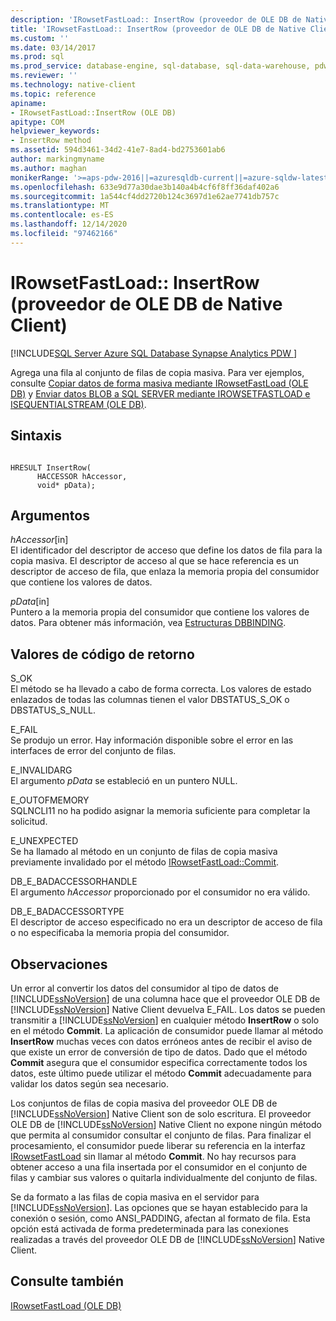 ```yaml
---
description: 'IRowsetFastLoad:: InsertRow (proveedor de OLE DB de Native Client)'
title: 'IRowsetFastLoad:: InsertRow (proveedor de OLE DB de Native Client) | Microsoft Docs'
ms.custom: ''
ms.date: 03/14/2017
ms.prod: sql
ms.prod_service: database-engine, sql-database, sql-data-warehouse, pdw
ms.reviewer: ''
ms.technology: native-client
ms.topic: reference
apiname:
- IRowsetFastLoad::InsertRow (OLE DB)
apitype: COM
helpviewer_keywords:
- InsertRow method
ms.assetid: 594d3461-34d2-41e7-8ad4-bd2753601ab6
author: markingmyname
ms.author: maghan
monikerRange: '>=aps-pdw-2016||=azuresqldb-current||=azure-sqldw-latest||>=sql-server-2016||>=sql-server-linux-2017||=azuresqldb-mi-current'
ms.openlocfilehash: 633e9d77a30dae3b140a4b4cf6f8ff36daf402a6
ms.sourcegitcommit: 1a544cf4dd2720b124c3697d1e62ae7741db757c
ms.translationtype: MT
ms.contentlocale: es-ES
ms.lasthandoff: 12/14/2020
ms.locfileid: "97462166"
---
```

# <a name="irowsetfastloadinsertrow-native-client-ole-db-provider"></a>IRowsetFastLoad:: InsertRow (proveedor de OLE DB de Native Client)
[!INCLUDE[SQL Server Azure SQL Database Synapse Analytics PDW ](../../includes/applies-to-version/sql-asdb-asdbmi-asa-pdw.md)]

  Agrega una fila al conjunto de filas de copia masiva. Para ver ejemplos, consulte [Copiar datos de forma masiva mediante IRowsetFastLoad &#40;OLE DB&#41;](../../relational-databases/native-client-ole-db-how-to/bulk-copy-data-using-irowsetfastload-ole-db.md) y [Enviar datos BLOB a SQL SERVER mediante IROWSETFASTLOAD e ISEQUENTIALSTREAM &#40;OLE DB&#41;](../../relational-databases/native-client-ole-db-how-to/send-blob-data-to-sql-server-using-irowsetfastload-and-isequentialstream-ole-db.md).  
  
## <a name="syntax"></a>Sintaxis  
  
```  
  
HRESULT InsertRow(  
      HACCESSOR hAccessor,  
      void* pData);  
```  
  
## <a name="arguments"></a>Argumentos  
 *hAccessor*[in]  
 El identificador del descriptor de acceso que define los datos de fila para la copia masiva. El descriptor de acceso al que se hace referencia es un descriptor de acceso de fila, que enlaza la memoria propia del consumidor que contiene los valores de datos.  
  
 *pData*[in]  
 Puntero a la memoria propia del consumidor que contiene los valores de datos. Para obtener más información, vea [Estructuras DBBINDING](/previous-versions/windows/desktop/ms716845(v=vs.85)).  
  
## <a name="return-code-values"></a>Valores de código de retorno  
 S_OK  
 El método se ha llevado a cabo de forma correcta. Los valores de estado enlazados de todas las columnas tienen el valor DBSTATUS_S_OK o DBSTATUS_S_NULL.  
  
 E_FAIL  
 Se produjo un error. Hay información disponible sobre el error en las interfaces de error del conjunto de filas.  
  
 E_INVALIDARG  
 El argumento *pData* se estableció en un puntero NULL.  
  
 E_OUTOFMEMORY  
 SQLNCLI11 no ha podido asignar la memoria suficiente para completar la solicitud.  
  
 E_UNEXPECTED  
 Se ha llamado al método en un conjunto de filas de copia masiva previamente invalidado por el método [IRowsetFastLoad::Commit](../../relational-databases/native-client-ole-db-interfaces/irowsetfastload-commit-ole-db.md).  
  
 DB_E_BADACCESSORHANDLE  
 El argumento *hAccessor* proporcionado por el consumidor no era válido.  
  
 DB_E_BADACCESSORTYPE  
 El descriptor de acceso especificado no era un descriptor de acceso de fila o no especificaba la memoria propia del consumidor.  
  
## <a name="remarks"></a>Observaciones  
 Un error al convertir los datos del consumidor al tipo de datos de [!INCLUDE[ssNoVersion](../../includes/ssnoversion-md.md)] de una columna hace que el proveedor OLE DB de [!INCLUDE[ssNoVersion](../../includes/ssnoversion-md.md)] Native Client devuelva E_FAIL. Los datos se pueden transmitir a [!INCLUDE[ssNoVersion](../../includes/ssnoversion-md.md)] en cualquier método **InsertRow** o solo en el método **Commit**. La aplicación de consumidor puede llamar al método **InsertRow** muchas veces con datos erróneos antes de recibir el aviso de que existe un error de conversión de tipo de datos. Dado que el método **Commit** asegura que el consumidor especifica correctamente todos los datos, este último puede utilizar el método **Commit** adecuadamente para validar los datos según sea necesario.  
  
 Los conjuntos de filas de copia masiva del proveedor OLE DB de [!INCLUDE[ssNoVersion](../../includes/ssnoversion-md.md)] Native Client son de solo escritura. El proveedor OLE DB de [!INCLUDE[ssNoVersion](../../includes/ssnoversion-md.md)] Native Client no expone ningún método que permita al consumidor consultar el conjunto de filas. Para finalizar el procesamiento, el consumidor puede liberar su referencia en la interfaz [IRowsetFastLoad](../../relational-databases/native-client-ole-db-interfaces/irowsetfastload-ole-db.md) sin llamar al método **Commit**. No hay recursos para obtener acceso a una fila insertada por el consumidor en el conjunto de filas y cambiar sus valores o quitarla individualmente del conjunto de filas.  
  
 Se da formato a las filas de copia masiva en el servidor para [!INCLUDE[ssNoVersion](../../includes/ssnoversion-md.md)]. Las opciones que se hayan establecido para la conexión o sesión, como ANSI_PADDING, afectan al formato de fila. Esta opción está activada de forma predeterminada para las conexiones realizadas a través del proveedor OLE DB de [!INCLUDE[ssNoVersion](../../includes/ssnoversion-md.md)] Native Client.  
  
## <a name="see-also"></a>Consulte también  
 [IRowsetFastLoad &#40;OLE DB&#41;](../../relational-databases/native-client-ole-db-interfaces/irowsetfastload-ole-db.md)  
  
